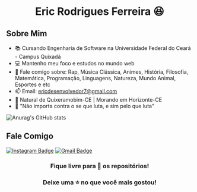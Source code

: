<h1 align="center"> Eric Rodrigues Ferreira 😆 </h1>

## Sobre Mim 
- 📚 Cursando Engenharia de Software na Universidade Federal do Ceará - Campus Quixadá
- 💻 Mantenho meu foco e estudos no mundo web
- 💬 Fale comigo sobre: Rap, Música Clássica, Animes, História, Filosofia, Matemática, Programação, Linguagens, Natureza, Mundo Animal, Esportes e etc
- 📫 Email: ericdesenvolvedor7@gmail.com
- 📌 Natural de Quixeramobim-CE | Morando em Horizonte-CE
- 💭 "Não importa contra o se que luta, e sim pelo que luta"

![Anurag's GitHub stats](https://github-readme-stats.vercel.app/api?username=ericrodriguesfer&show_icons=true&theme=tokyonight)

## Fale Comigo
[![Instagram Badge](https://img.shields.io/badge/-@__ericrf__-purple?style=flat&logo=instagram&logoColor=white&link=https://www.instagram.com/matheusfelipe14_/)](https://www.instagram.com/_ericrf_/) [![Gmail Badge](https://img.shields.io/badge/-ericdesenvolvedor7@gmail.com-c14438?style=flat-square&logo=Gmail&logoColor=white&link=mailto:ericdesenvolvedor7@gmail.com)](mailto:ericdesenvolvedor7@gmail.com)
<br>

<div align="center">

### Fique livre para 🔎 os repositórios! 
### Deixe uma ⭐ no que você mais gostou! 

</div>

<!--
**ericrodriguesfer/ericrodriguesfer** is a ✨ _special_ ✨ repository because its `README.md` (this file) appears on your GitHub profile.

Here are some ideas to get you started:

- 🔭 I’m currently working on ...
- 🌱 I’m currently learning ...
- 👯 I’m looking to collaborate on ...
- 🤔 I’m looking for help with ...
- 💬 Ask me about ...
- 📫 How to reach me: ...
- 😄 Pronouns: ...
- ⚡ Fun fact: ...
-->
